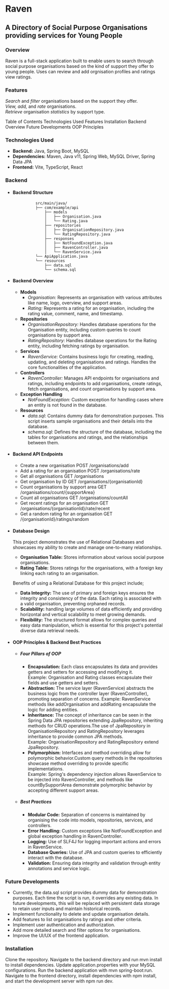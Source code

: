 # Raven

## A Directory of Social Purpose Organisations providing services for Young People

### Overview
Raven is a full-stack application built to enable users to search through social purpose organisations based on the kind of support they offer to young people. Uses can review and add orgnisation profiles and ratings view ratings.

### Features
*Search* and *filter* organisations based on the support they offer.   
*View, add,* and *rate* organisations.   
*Retrieve* organisation *statistics* by support type.

Table of Contents
Technologies Used
Features
Installation
Backend Overview
Future Developments
OOP Principles

### Technologies Used

- **Backend:** Java, Spring Boot, MySQL
- **Dependencies:** Maven, Java v11, Spring Web, MySQL Driver, Spring Data JPA
- **Frontend:** Vite, TypeScript, React

### Backend

  - #### Backend Structure
  
                  src/main/java/                    
                  ├── com/example/api             
                      ├── models                 
                      │   ├── Organisation.java            
                      │   └── Rating.java            
                      ├── repositories                 
                      │   ├── OrganisationRepository.java              
                      │   └── RatingRepository.java               
                      ├── responses                
                      │   ├── NotFoundException.java            
                      │   ├── RavenController.java           
                      │   └── RavenService.java             
                  └── ApiApplication.java          
                  └── resources           
                      ├── data.sql           
                      └── schema.sql                
  
  - #### Backend Overview
  
    - **Models**
      - *Organisation:* Represents an organisation with various attributes like name, logo, overview, and support areas.
      - *Rating:* Represents a rating for an organisation, including the rating value, comment, name, and timestamp.
    - **Repositories**
      - *OrganisationRepository:* Handles database operations for the Organisation entity, including custom queries to count organisations by support area.
      - *RatingRepository:* Handles database operations for the Rating entity, including fetching ratings by organisation.
    - **Services**
      - *RavenService:* Contains business logic for creating, reading, updating, and deleting organisations and ratings. Handles the core functionalities of the application.
    - **Controllers**
      - *RavenController:* Manages API endpoints for organisations and ratings, including endpoints to add organisations, create ratings, fetch organisations, and count organisations by support area.
    - **Exception Handling**
      - *NotFoundException:* Custom exception for handling cases where an entity is not found in the database.
    - **Resources**
      - *data.sql*: Contains dummy data for demonstration purposes. This script inserts sample organisations and their details into the database.
      - *schema.sql:* Defines the structure of the database, including the tables for organisations and ratings, and the relationships between them.
  
  - #### Backend API Endpoints
  
    - Create a new organisation   POST /organisations/add  
    - Add a rating for an organisation  POST /organisations/rate  
    - Get all organisations  GET /organisations   
    - Get organisation by ID  GET /organisations/{organisationId}   
    - Count organisations by support area  GET /organisations/count/{supportArea}    
    - Count all organisations  GET /organisations/countAll    
    - Get recent ratings for an organisation  GET /organisations/{organisationId}/rate/recent   
    - Get a random rating for an organisation GET /{organisationId}/ratings/random
  
  - #### Database Design
    This project demonstrates the use of Relational Databases and showcases my ability to create and manage one-to-many relationships.
    - **Organisation Table:** Stores information about various social purpose organisations.
    - **Rating Table:** Stores ratings for the organisations, with a foreign key linking each rating to an organisation.
      
    Benefits of using a Relational Database for this project include;
    - **Data Integrity:** The use of primary and foreign keys ensures the integrity and consistency of the data. Each rating is associated with a valid organisation, preventing orphaned records.
    - **Scalability:** handling large volumes of data efficiently and providing horizontal and vertical scalability to meet growing demands.
    - **Flexibility:** The structured format  allows for complex queries and easy data manipulation, which is essential for this project's potential diverse data retrieval needs.
  
  - #### OOP Principles & Backend Best Practices
  
    - ##### Four Pillars of OOP
      - **Encapsulation:** Each class encapsulates its data and provides getters and setters for accessing and modifying it.               
        Example: Organisation and Rating classes encapsulate their fields and use getters and setters.          
      - **Abstraction:** The service layer (RavenService) abstracts the business logic from the controller layer (RavenController), promoting separation of concerns. 
        Example: RavenService methods like addOrganisation and addRating encapsulate the logic for adding entities.         
      - **Inheritance:** The concept of inheritance can be seen in the Spring Data JPA repositories extending JpaRepository, inheriting methods for CRUD operations.The use of JpaRepository in OrganisationRepository and RatingRepository leverages inheritance to provide common JPA methods.          
        Example: OrganisationRepository and RatingRepository extend JpaRepository.                    
      - **Polymorphism:** Interfaces and method overriding allow for polymorphic behavior.Custom query methods in the repositories showcase method overriding to provide specific implementations.                  
        Example: Spring's dependency injection allows RavenService to be injected into RavenController, and methods like countBySupportArea demonstrate polymorphic behavior by accepting different support areas.                  
    - ##### Best Practices
        - **Modular Code:** Separation of concerns is maintained by organising the code into models, repositories, services, and controllers.
        - **Error Handling:** Custom exceptions like NotFoundException and global exception handling in RavenController.
        - **Logging:** Use of SLF4J for logging important actions and errors in RavenService.
        - **Database Queries:** Use of JPA and custom queries to efficiently interact with the database.
        - **Validation:** Ensuring data integrity and validation through entity annotations and service logic.

### Future Developments
- Currently, the data.sql script provides dummy data for demonstration purposes. Each time the script is run, it overrides any existing data. In future developments, this will be replaced with persistent data storage to retain user inputs and maintain historical records.
- Implement functionality to delete and update organisation details.
- Add features to list organisations by ratings and other criteria.
- Implement user authentication and authorization.
- Add more detailed search and filter options for organisations.
- Improve the UI/UX of the frontend application.


### Installation
Clone the repository.
Navigate to the backend directory and run mvn install to install dependencies.
Update application.properties with your MySQL configurations.
Run the backend application with mvn spring-boot:run.
Navigate to the frontend directory, install dependencies with npm install, and start the development server with npm run dev.
